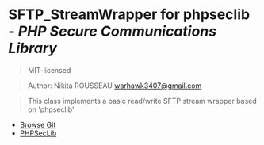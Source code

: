 # **SFTP_StreamWrapper** for phpseclib - *PHP Secure Communications Library*

> MIT-licensed

> Author:  Nikita ROUSSEAU <warhawk3407@gmail.com>

> This class implements a basic read/write SFTP stream wrapper
> based on 'phpseclib'

* [Browse Git](https://github.com/warhawk3407/SFTP_StreamWrapper_PHPSecLib)
* [PHPSecLib](http://phpseclib.sourceforge.net/)
